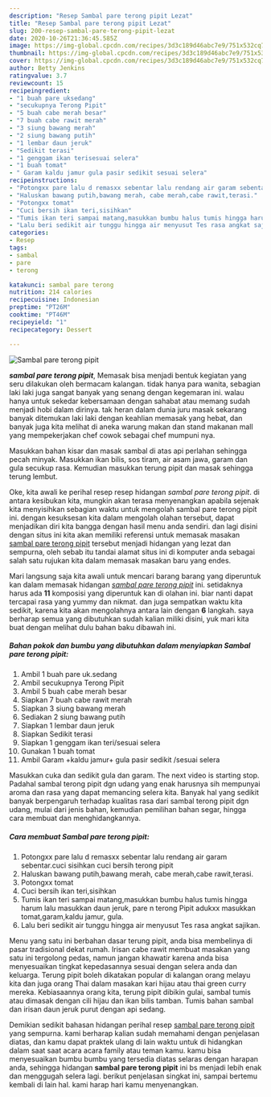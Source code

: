 ```yaml
---
description: "Resep Sambal pare terong pipit Lezat"
title: "Resep Sambal pare terong pipit Lezat"
slug: 200-resep-sambal-pare-terong-pipit-lezat
date: 2020-10-26T21:36:45.585Z
image: https://img-global.cpcdn.com/recipes/3d3c189d46abc7e9/751x532cq70/sambal-pare-terong-pipit-foto-resep-utama.jpg
thumbnail: https://img-global.cpcdn.com/recipes/3d3c189d46abc7e9/751x532cq70/sambal-pare-terong-pipit-foto-resep-utama.jpg
cover: https://img-global.cpcdn.com/recipes/3d3c189d46abc7e9/751x532cq70/sambal-pare-terong-pipit-foto-resep-utama.jpg
author: Betty Jenkins
ratingvalue: 3.7
reviewcount: 15
recipeingredient:
- "1 buah pare uksedang"
- "secukupnya Terong Pipit"
- "5 buah cabe merah besar"
- "7 buah cabe rawit merah"
- "3 siung bawang merah"
- "2 siung bawang putih"
- "1 lembar daun jeruk"
- "Sedikit terasi"
- "1 genggam ikan terisesuai selera"
- "1 buah tomat"
- " Garam kaldu jamur gula pasir sedikit sesuai selera"
recipeinstructions:
- "Potongxx pare lalu d remasxx sebentar lalu rendang air garam sebentar.cuci sisihkan cuci bersih terong pipit"
- "Haluskan bawang putih,bawang merah, cabe merah,cabe rawit,terasi."
- "Potongxx tomat"
- "Cuci bersih ikan teri,sisihkan"
- "Tumis ikan teri sampai matang,masukkan bumbu halus tumis hingga harum lalu masukkan daun jeruk, pare n terong Pipit adukxx masukkan tomat,garam,kaldu jamur, gula."
- "Lalu beri sedikit air tunggu hingga air menyusut Tes rasa angkat sajikan."
categories:
- Resep
tags:
- sambal
- pare
- terong

katakunci: sambal pare terong 
nutrition: 214 calories
recipecuisine: Indonesian
preptime: "PT26M"
cooktime: "PT46M"
recipeyield: "1"
recipecategory: Dessert

---
```



![Sambal pare terong pipit](https://img-global.cpcdn.com/recipes/3d3c189d46abc7e9/751x532cq70/sambal-pare-terong-pipit-foto-resep-utama.jpg)

<b><i>sambal pare terong pipit</i></b>, Memasak bisa menjadi bentuk kegiatan yang seru dilakukan oleh bermacam kalangan. tidak hanya para wanita, sebagian laki laki juga sangat banyak yang senang dengan kegemaran ini. walau hanya untuk sekedar kebersamaan dengan sahabat atau memang sudah menjadi hobi dalam dirinya. tak heran dalam dunia juru masak sekarang banyak ditemukan laki laki dengan keahlian memasak yang hebat, dan banyak juga kita melihat di aneka warung makan dan stand makanan mall yang mempekerjakan chef cowok sebagai chef mumpuni nya.

Masukkan bahan kisar dan masak sambal di atas api perlahan sehingga pecah minyak. Masukkan ikan bilis, sos tiram, air asam jawa, garam dan gula secukup rasa. Kemudian masukkan terung pipit dan masak sehingga terung lembut.

Oke, kita awali ke perihal resep resep hidangan <i>sambal pare terong pipit</i>. di antara kesibukan kita, mungkin akan terasa menyenangkan apabila sejenak kita menyisihkan sebagian waktu untuk mengolah sambal pare terong pipit ini. dengan kesuksesan kita dalam mengolah olahan tersebut, dapat menjadikan diri kita bangga dengan hasil menu anda sendiri. dan lagi disini dengan situs ini kita akan memiliki referensi untuk memasak masakan <u>sambal pare terong pipit</u> tersebut menjadi hidangan yang lezat dan sempurna, oleh sebab itu tandai alamat situs ini di komputer anda sebagai salah satu rujukan kita dalam memasak masakan baru yang endes.


Mari langsung saja kita awali untuk mencari barang barang yang diperuntuk kan dalam memasak hidangan <u><i>sambal pare terong pipit</i></u> ini. setidaknya harus ada <b>11</b> komposisi yang diperuntuk kan di olahan ini. biar nanti dapat tercapai rasa yang yummy dan nikmat. dan juga sempatkan waktu kita sedikit, karena kita akan mengolahnya antara lain dengan <b>6</b> langkah. saya berharap semua yang dibutuhkan sudah kalian miliki disini, yuk mari kita buat dengan melihat dulu bahan baku dibawah ini.

<!--inarticleads1-->

##### Bahan pokok dan bumbu yang dibutuhkan dalam menyiapkan Sambal pare terong pipit:

1. Ambil 1 buah pare uk.sedang
1. Ambil secukupnya Terong Pipit
1. Ambil 5 buah cabe merah besar
1. Siapkan 7 buah cabe rawit merah
1. Siapkan 3 siung bawang merah
1. Sediakan 2 siung bawang putih
1. Siapkan 1 lembar daun jeruk
1. Siapkan Sedikit terasi
1. Siapkan 1 genggam ikan teri/sesuai selera
1. Gunakan 1 buah tomat
1. Ambil  Garam +kaldu jamur+ gula pasir sedikit /sesuai selera


Masukkan cuka dan sedikit gula dan garam. The next video is starting stop. Padahal sambal terong pipit dgn udang yang enak harusnya sih mempunyai aroma dan rasa yang dapat memancing selera kita. Banyak hal yang sedikit banyak berpengaruh terhadap kualitas rasa dari sambal terong pipit dgn udang, mulai dari jenis bahan, kemudian pemilihan bahan segar, hingga cara membuat dan menghidangkannya. 

<!--inarticleads2-->

##### Cara membuat Sambal pare terong pipit:

1. Potongxx pare lalu d remasxx sebentar lalu rendang air garam sebentar.cuci sisihkan cuci bersih terong pipit
1. Haluskan bawang putih,bawang merah, cabe merah,cabe rawit,terasi.
1. Potongxx tomat
1. Cuci bersih ikan teri,sisihkan
1. Tumis ikan teri sampai matang,masukkan bumbu halus tumis hingga harum lalu masukkan daun jeruk, pare n terong Pipit adukxx masukkan tomat,garam,kaldu jamur, gula.
1. Lalu beri sedikit air tunggu hingga air menyusut Tes rasa angkat sajikan.


Menu yang satu ini berbahan dasar terung pipit, anda bisa membelinya di pasar tradisional dekat rumah. Irisan cabe rawit membuat masakan yang satu ini tergolong pedas, namun jangan khawatir karena anda bisa menyesuaikan tingkat kepedasannya sesuai dengan selera anda dan keluarga. Terung pipit boleh dikatakan popular di kalangan orang melayu kita dan juga orang Thai dalam masakan kari hijau atau thai green curry mereka. Kebiasaannya orang kita, terung pipit dibikin gulai, sambal tumis atau dimasak dengan cili hijau dan ikan bilis tamban. Tumis bahan sambal dan irisan daun jeruk purut dengan api sedang. 

Demikian sedikit bahasan hidangan perihal resep <u>sambal pare terong pipit</u> yang sempurna. kami berharap kalian sudah memahami dengan penjelasan diatas, dan kamu dapat praktek ulang di lain waktu untuk di hidangkan dalam saat saat acara acara family atau teman kamu. kamu bisa menyesuaikan bumbu bumbu yang tersedia diatas selaras dengan harapan anda, sehingga hidangan <b>sambal pare terong pipit</b> ini bs menjadi lebih enak dan menggugah selera lagi. berikut penjelasan singkat ini, sampai bertemu kembali di lain hal. kami harap hari kamu menyenangkan.
